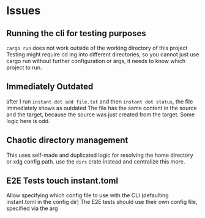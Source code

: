 # Issues

## Running the cli for testing purposes

`cargo run` does not work outside of the working directory of this project
Testing might require cd ing into different directories, so you cannot just use
cargo run without further configuration or args, it needs to know which project
to run. 


## Immediately Outdated

after I run `instant dot add file.txt`
and then `instant dot status`, the file immediately shows as outdated
The file has the same content in the source and the target, because the source
was just created from the target. Some logic here is odd. 

## Chaotic directory management

This uses self-made and duplicated logic for resolving the home directory or xdg
config path. use the `dirs` crate instead and centralize this more. 

## E2E Tests touch instant.toml

Allow specifying which config file to use with the CLI (defaulting instant.toml
in the config dir)
The E2E tests should use their own config file, specified via the arg

